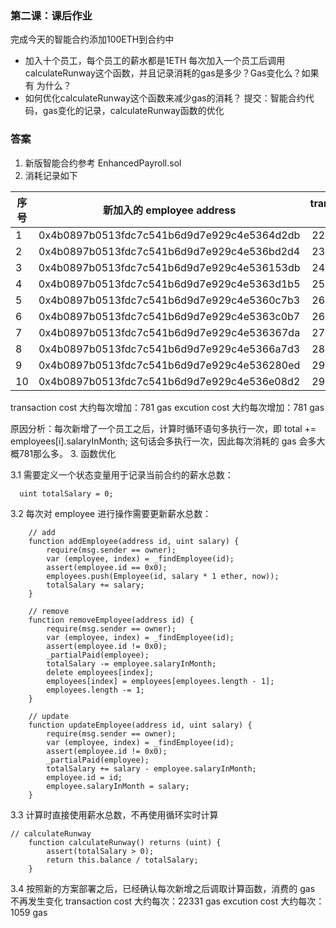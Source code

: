 ### 第二课：课后作业
完成今天的智能合约添加100ETH到合约中
- 加入十个员工，每个员工的薪水都是1ETH
每次加入一个员工后调用calculateRunway这个函数，并且记录消耗的gas是多少？Gas变化么？如果有 为什么？
- 如何优化calculateRunway这个函数来减少gas的消耗？
提交：智能合约代码，gas变化的记录，calculateRunway函数的优化



### 答案

1. 新版智能合约参考 EnhancedPayroll.sol
2. 消耗记录如下

| 序号 | 新加入的 employee address | transaction cost | execution cost |
| ---------- | :-----------:  | :-----------: | :-----------: |
| 1 | 0x4b0897b0513fdc7c541b6d9d7e929c4e5364d2db | 22944 gas | 1672 gas |
| 2 | 0x4b0897b0513fdc7c541b6d9d7e929c4e536bd2d4 | 23725 gas | 2453 gas |
| 3 | 0x4b0897b0513fdc7c541b6d9d7e929c4e536153db | 24506 gas | 3234 gas |
| 4 | 0x4b0897b0513fdc7c541b6d9d7e929c4e5363d1b5 | 25287 gas | 4015 gas |
| 5 | 0x4b0897b0513fdc7c541b6d9d7e929c4e5360c7b3 | 26068 gas | 4796 gas |
| 6 | 0x4b0897b0513fdc7c541b6d9d7e929c4e5363c0b7 | 26849 gas | 5577 gas |
| 7 | 0x4b0897b0513fdc7c541b6d9d7e929c4e536367da | 27630 gas | 6358 gas |
| 8 | 0x4b0897b0513fdc7c541b6d9d7e929c4e5366a7d3 | 28411 gas | 7139 gas |
| 9 | 0x4b0897b0513fdc7c541b6d9d7e929c4e536280ed | 29192 gas | 7920 gas |
| 10 | 0x4b0897b0513fdc7c541b6d9d7e929c4e536e08d2 | 29973 gas | 8701 gas |

transaction cost 大约每次增加：781 gas
excution cost 大约每次增加：781 gas

原因分析：每次新增了一个员工之后，计算时循环语句多执行一次，即 total += employees[i].salaryInMonth; 这句话会多执行一次，因此每次消耗的 gas 会多大概781那么多。
3. 函数优化

3.1 需要定义一个状态变量用于记录当前合约的薪水总数：

```
  uint totalSalary = 0;
```
3.2 每次对 employee 进行操作需要更新薪水总数：
```
    // add
    function addEmployee(address id, uint salary) {
        require(msg.sender == owner);
        var (employee, index) = _findEmployee(id);
        assert(employee.id == 0x0);
        employees.push(Employee(id, salary * 1 ether, now));
        totalSalary += salary;
    }

    // remove
    function removeEmployee(address id) {
        require(msg.sender == owner);
        var (employee, index) = _findEmployee(id);
        assert(employee.id != 0x0);
        _partialPaid(employee);
        totalSalary -= employee.salaryInMonth;
        delete employees[index];
        employees[index] = employees[employees.length - 1];
        employees.length -= 1;
    }

    // update
    function updateEmployee(address id, uint salary) {
        require(msg.sender == owner);
        var (employee, index) = _findEmployee(id);
        assert(employee.id != 0x0);
        _partialPaid(employee);
        totalSalary += salary - employee.salaryInMonth;
        employee.id = id;
        employee.salaryInMonth = salary;
    }
```
3.3 计算时直接使用薪水总数，不再使用循环实时计算
```
// calculateRunway
    function calculateRunway() returns (uint) {
        assert(totalSalary > 0);
        return this.balance / totalSalary;
    }
```

3.4 按照新的方案部署之后，已经确认每次新增之后调取计算函数，消费的 gas 不再发生变化
transaction cost 大约每次：22331 gas
excution cost 大约每次：1059 gas
